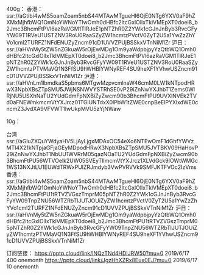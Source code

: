 400g：
香港：
ssr://aGtibi4wMS5oamZoam5nbS44MTAwMTgueHl6OjE0NTg6YXV0aF9hZXMxMjhfbWQ1OmNoYWNoYTIwOmh0dHBfc2ltcGxlOlIxTklVMEpXT0doei8_b2Jmc3BhcmFtPVl6azRaVGM1TlRJeE1pNTZhR0Z2YWk1cGJnJnByb3RvcGFyYW09T1RVeU1USTZNV3RoU0RaaSZyZW1hcmtzPVctV0ZyT2U5a1YwZzZhYVo1cml2TURFZ1NFdENUZyZncm91cD1UVVZPUjBSSkxVTnNiM1Zr
沪日：
ssr://aHVnMy5tZW5nZGkuaW5rOjEwMDg1Om9yaWdpbjpyYzQtbWQ1Omh0dHBfc2ltcGxlOlIxTklVMEpXT0doei8_b2Jmc3BhcmFtPVl6azRaVGM1TlRJeE1pNTZhR0Z2YWk1cGJnJnByb3RvcGFyYW09T1RVeU1USTZNV3RoU0RaaSZyZW1hcmtzPTVMaVQ1N3FfSU9hWHBlYWNyREF4SU9heXF1YVhwUSZncm91cD1UVVZPUjBSSkxVTnNiM1Zr
沪港：
ssr://aHVnLm1lbmdkaS5pbms6MTgwMzpvcmlnaW46cmM0LW1kNTpodHRwX3NpbXBsZTpSMU5JWjNSNWVYSTRhSE0vP29iZnNwYXJhbT1Zems0WlRjNU5USXhNaTU2YUdGdmFpNXBiZyZwcm90b3BhcmFtPU9UVXlNVEk2TVd0aFNEWmkmcmVtYXJrcz01TGlUNTdxX0lPbW1tZWE0cnpBeElPYXlxdWE0cncmZ3JvdXA9VFVWT1IwUkpMVU5zYjNWaw




10g：

台湾
ssr://aGluZXQuYWdyaHV5LjAyLjgxMDAxOC54eXo6NTEwOmF1dGhfYWVzMTI4X21kNTpjaGFjaGEyMDpodHRwX3NpbXBsZTpSMU5JVTBKV09HaHovP29iZnNwYXJhbT1NbUU1WVRrM05qazNOaTU2YUdGdmFpNXBiZyZwcm90b3BhcmFtPU56WTVOelk2UW05SVEyTlImcmVtYXJrcz1XLVdGck9lOWtWMGc1WS13NXJtLU1EUWdTRWxPUlZRJmdyb3VwPVRVVk9SMFJKTFVOc2IzVms
香港：
ssr://aGtibi4wMS5oamZoam5nbS44MTAwMTgueHl6OjE0NTg6YXV0aF9hZXMxMjhfbWQ1OmNoYWNoYTIwOmh0dHBfc2ltcGxlOlIxTklVMEpXT0doei8_b2Jmc3BhcmFtPU1tRTVZVGszTmprM05pNTZhR0Z2YWk1cGJnJnByb3RvcGFyYW09TnpZNU56WTZRbTlJUTJOUiZyZW1hcmtzPVctV0ZyT2U5a1YwZzZhYVo1cml2TURFZ1NFdENUZyZncm91cD1UVVZPUjBSSkxVTnNiM1Zr
沪日：
ssr://aHVnMy5tZW5nZGkuaW5rOjEwMDg1Om9yaWdpbjpyYzQtbWQ1Omh0dHBfc2ltcGxlOlIxTklVMEpXT0doei8_b2Jmc3BhcmFtPU1tRTVZVGszTmprM05pNTZhR0Z2YWk1cGJnJnByb3RvcGFyYW09TnpZNU56WTZRbTlJUTJOUiZyZW1hcmtzPTVMaVQ1N3FfSU9hWHBlYWNyREF4SU9heXF1YVhwUSZncm91cD1UVVZPUjBSSkxVTnNiM1Zr




订阅链接：
https://pptp.cloud/link/lNQzTNd4HDIJRW50?mu=0              2019/6/17 400 onemonth
https://pptp.cloud/link/JgzHhXZRx8Eux0EJ?mu=0              2019/6/17 10 onemonth

